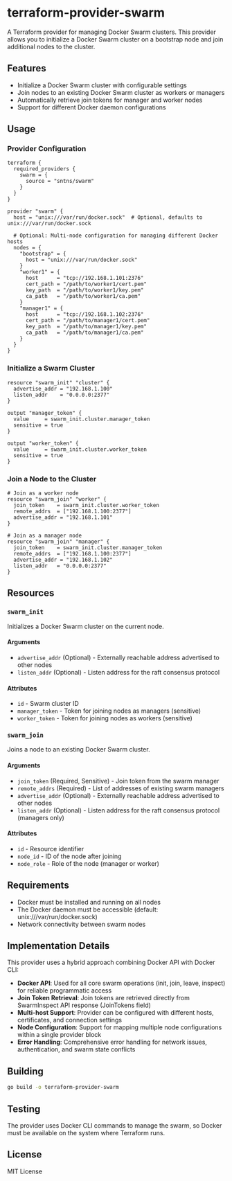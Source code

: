 # terraform-provider-swarm

A Terraform provider for managing Docker Swarm clusters. This provider allows you to initialize a Docker Swarm cluster on a bootstrap node and join additional nodes to the cluster.

## Features

- Initialize a Docker Swarm cluster with configurable settings
- Join nodes to an existing Docker Swarm cluster as workers or managers
- Automatically retrieve join tokens for manager and worker nodes
- Support for different Docker daemon configurations

## Usage

### Provider Configuration

```hcl
terraform {
  required_providers {
    swarm = {
      source = "sntns/swarm"
    }
  }
}

provider "swarm" {
  host = "unix:///var/run/docker.sock"  # Optional, defaults to unix:///var/run/docker.sock
  
  # Optional: Multi-node configuration for managing different Docker hosts
  nodes = {
    "bootstrap" = {
      host = "unix:///var/run/docker.sock"
    }
    "worker1" = {
      host      = "tcp://192.168.1.101:2376"
      cert_path = "/path/to/worker1/cert.pem"
      key_path  = "/path/to/worker1/key.pem"
      ca_path   = "/path/to/worker1/ca.pem"
    }
    "manager1" = {
      host      = "tcp://192.168.1.102:2376"
      cert_path = "/path/to/manager1/cert.pem"
      key_path  = "/path/to/manager1/key.pem"
      ca_path   = "/path/to/manager1/ca.pem"
    }
  }
}
```

### Initialize a Swarm Cluster

```hcl
resource "swarm_init" "cluster" {
  advertise_addr = "192.168.1.100"
  listen_addr    = "0.0.0.0:2377"
}

output "manager_token" {
  value     = swarm_init.cluster.manager_token
  sensitive = true
}

output "worker_token" {
  value     = swarm_init.cluster.worker_token
  sensitive = true
}
```

### Join a Node to the Cluster

```hcl
# Join as a worker node
resource "swarm_join" "worker" {
  join_token    = swarm_init.cluster.worker_token
  remote_addrs  = ["192.168.1.100:2377"]
  advertise_addr = "192.168.1.101"
}

# Join as a manager node
resource "swarm_join" "manager" {
  join_token    = swarm_init.cluster.manager_token
  remote_addrs  = ["192.168.1.100:2377"]
  advertise_addr = "192.168.1.102"
  listen_addr   = "0.0.0.0:2377"
}
```

## Resources

### `swarm_init`

Initializes a Docker Swarm cluster on the current node.

#### Arguments

- `advertise_addr` (Optional) - Externally reachable address advertised to other nodes
- `listen_addr` (Optional) - Listen address for the raft consensus protocol

#### Attributes

- `id` - Swarm cluster ID
- `manager_token` - Token for joining nodes as managers (sensitive)
- `worker_token` - Token for joining nodes as workers (sensitive)

### `swarm_join`

Joins a node to an existing Docker Swarm cluster.

#### Arguments

- `join_token` (Required, Sensitive) - Join token from the swarm manager
- `remote_addrs` (Required) - List of addresses of existing swarm managers
- `advertise_addr` (Optional) - Externally reachable address advertised to other nodes
- `listen_addr` (Optional) - Listen address for the raft consensus protocol (managers only)

#### Attributes

- `id` - Resource identifier
- `node_id` - ID of the node after joining
- `node_role` - Role of the node (manager or worker)

## Requirements

- Docker must be installed and running on all nodes
- The Docker daemon must be accessible (default: unix:///var/run/docker.sock)
- Network connectivity between swarm nodes

## Implementation Details

This provider uses a hybrid approach combining Docker API with Docker CLI:

- **Docker API**: Used for all core swarm operations (init, join, leave, inspect) for reliable programmatic access
- **Join Token Retrieval**: Join tokens are retrieved directly from SwarmInspect API response (JoinTokens field)
- **Multi-host Support**: Provider can be configured with different hosts, certificates, and connection settings
- **Node Configuration**: Support for mapping multiple node configurations within a single provider block
- **Error Handling**: Comprehensive error handling for network issues, authentication, and swarm state conflicts

## Building

```bash
go build -o terraform-provider-swarm
```

## Testing

The provider uses Docker CLI commands to manage the swarm, so Docker must be available on the system where Terraform runs.

## License

MIT License